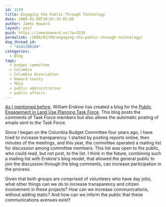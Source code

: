 ```yaml
---
id: 3239
title: Engaging the Public Through Technology
date: 2008-02-09T10:03:19-05:00
author: James Howard
layout: post
guid: https://jameshoward.us/?p=3239
permalink: /2008/02/09/engaging-the-public-through-technology/
dsq_thread_id:
  - "4341390104"
categories:
  - Blog
tags:
  - budget committee
  - Columbia
  - Columbia Association
  - Howard County
  - PELU
  - public administration
  - public affairs
---
```

[As I mentioned before](/2008/01/10/new-pelu-task-force-blog/), William Erskine has created a blog for the [Public Engagement in Land Use Planning Task Force](http://www.co.ho.md.us/CountyCouncil/CC_PELU.htm).  This blog posts the comments of Task Force members but also allows the automatic posting of emails sent to the Task Force.

Since I began on the Columbia Budget Committee four years ago, I have tried to increase transparency.  I started by posting reports online, then minutes of the meetings, and this year, the committee operated a mailing list for discussion among committee members.  This list was open to the public, who could read, but not post, to the list.  I think in the future, combining such a mailing list with Erskine's blog model, that allowed the general public to join the discussion through the blog comments, can increase participation in the process.

Given that both groups are comprised of volunteers who have day jobs, what other things can we do to increase transparency and citizen involvement in these projects?  How can we increase communications, without adding static?  And how can we inform the public that these communications avenues exist?
